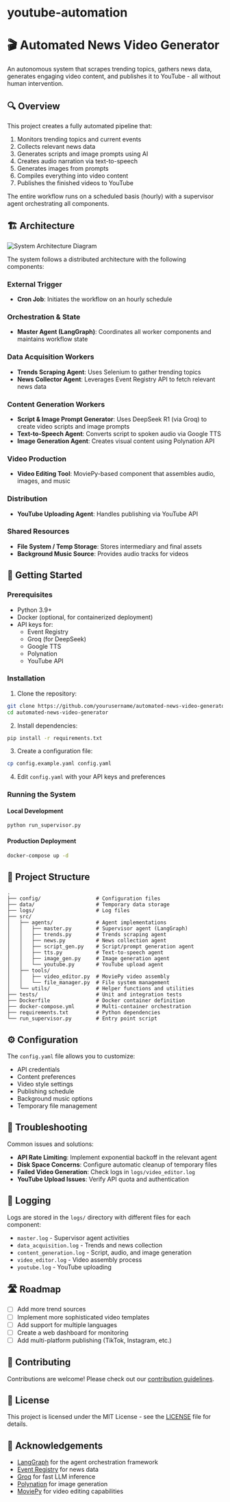 # youtube-automation


# 🎬 Automated News Video Generator

An autonomous system that scrapes trending topics, gathers news data, generates engaging video content, and publishes it to YouTube - all without human intervention.

## 🔍 Overview

This project creates a fully automated pipeline that:
1. Monitors trending topics and current events
2. Collects relevant news data
3. Generates scripts and image prompts using AI
4. Creates audio narration via text-to-speech
5. Generates images from prompts
6. Compiles everything into video content
7. Publishes the finished videos to YouTube

The entire workflow runs on a scheduled basis (hourly) with a supervisor agent orchestrating all components.

## 🏗️ Architecture

![System Architecture Diagram](architecture-diagram.png)

The system follows a distributed architecture with the following components:

### External Trigger
- **Cron Job**: Initiates the workflow on an hourly schedule

### Orchestration & State
- **Master Agent (LangGraph)**: Coordinates all worker components and maintains workflow state

### Data Acquisition Workers
- **Trends Scraping Agent**: Uses Selenium to gather trending topics
- **News Collector Agent**: Leverages Event Registry API to fetch relevant news data

### Content Generation Workers
- **Script & Image Prompt Generator**: Uses DeepSeek R1 (via Groq) to create video scripts and image prompts
- **Text-to-Speech Agent**: Converts script to spoken audio via Google TTS
- **Image Generation Agent**: Creates visual content using Polynation API

### Video Production
- **Video Editing Tool**: MoviePy-based component that assembles audio, images, and music

### Distribution
- **YouTube Uploading Agent**: Handles publishing via YouTube API

### Shared Resources
- **File System / Temp Storage**: Stores intermediary and final assets
- **Background Music Source**: Provides audio tracks for videos

## 🚀 Getting Started

### Prerequisites
- Python 3.9+
- Docker (optional, for containerized deployment)
- API keys for:
  - Event Registry
  - Groq (for DeepSeek)
  - Google TTS
  - Polynation
  - YouTube API

### Installation

1. Clone the repository:
```bash
git clone https://github.com/yourusername/automated-news-video-generator.git
cd automated-news-video-generator
```

2. Install dependencies:
```bash
pip install -r requirements.txt
```

3. Create a configuration file:
```bash
cp config.example.yaml config.yaml
```

4. Edit `config.yaml` with your API keys and preferences

### Running the System

#### Local Development
```bash
python run_supervisor.py
```

#### Production Deployment
```bash
docker-compose up -d
```

## 📂 Project Structure

```
.
├── config/                  # Configuration files
├── data/                    # Temporary data storage
├── logs/                    # Log files
├── src/
│   ├── agents/              # Agent implementations
│   │   ├── master.py        # Supervisor agent (LangGraph)
│   │   ├── trends.py        # Trends scraping agent
│   │   ├── news.py          # News collection agent
│   │   ├── script_gen.py    # Script/prompt generation agent
│   │   ├── tts.py           # Text-to-speech agent
│   │   ├── image_gen.py     # Image generation agent
│   │   └── youtube.py       # YouTube upload agent
│   ├── tools/
│   │   ├── video_editor.py  # MoviePy video assembly
│   │   └── file_manager.py  # File system management
│   └── utils/               # Helper functions and utilities
├── tests/                   # Unit and integration tests
├── Dockerfile               # Docker container definition
├── docker-compose.yml       # Multi-container orchestration
├── requirements.txt         # Python dependencies
└── run_supervisor.py        # Entry point script
```

## ⚙️ Configuration

The `config.yaml` file allows you to customize:

- API credentials
- Content preferences
- Video style settings
- Publishing schedule
- Background music options
- Temporary file management

## 🔧 Troubleshooting

Common issues and solutions:

- **API Rate Limiting**: Implement exponential backoff in the relevant agent
- **Disk Space Concerns**: Configure automatic cleanup of temporary files
- **Failed Video Generation**: Check logs in `logs/video_editor.log`
- **YouTube Upload Issues**: Verify API quota and authentication

## 📝 Logging

Logs are stored in the `logs/` directory with different files for each component:
- `master.log` - Supervisor agent activities
- `data_acquisition.log` - Trends and news collection
- `content_generation.log` - Script, audio, and image generation
- `video_editor.log` - Video assembly process
- `youtube.log` - YouTube uploading

## 🛣️ Roadmap

- [ ] Add more trend sources
- [ ] Implement more sophisticated video templates
- [ ] Add support for multiple languages
- [ ] Create a web dashboard for monitoring
- [ ] Add multi-platform publishing (TikTok, Instagram, etc.)

## 🤝 Contributing

Contributions are welcome! Please check out our [contribution guidelines](CONTRIBUTING.md).

## 📄 License

This project is licensed under the MIT License - see the [LICENSE](LICENSE) file for details.

## 🙏 Acknowledgements

- [LangGraph](https://github.com/langchain-ai/langgraph) for the agent orchestration framework
- [Event Registry](https://eventregistry.org/) for news data
- [Groq](https://groq.com/) for fast LLM inference
- [Polynation](https://polynation.ai/) for image generation
- [MoviePy](https://zulko.github.io/moviepy/) for video editing capabilities

